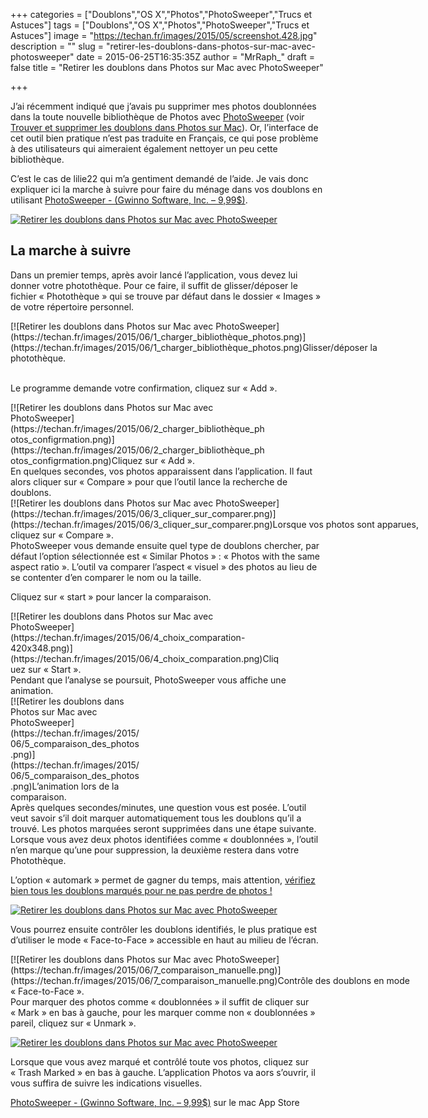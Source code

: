 +++
categories = ["Doublons","OS X","Photos","PhotoSweeper","Trucs et Astuces"]
tags = ["Doublons","OS X","Photos","PhotoSweeper","Trucs et Astuces"]
image = "https://techan.fr/images/2015/05/screenshot.428.jpg"
description = ""
slug = "retirer-les-doublons-dans-photos-sur-mac-avec-photosweeper"
date = 2015-06-25T16:35:35Z
author = "MrRaph_"
draft = false
title = "Retirer les doublons dans Photos sur Mac avec PhotoSweeper"

+++


J’ai récemment indiqué que j’avais pu supprimer mes photos doublonnées dans la toute nouvelle bibliothèque de Photos avec <a href="https://geo.itunes.apple.com/fr/app/photosweeper/id463362050?mt=12&at=1001lsQf" onclick="trackOutboundLink('http://geo.itunes.apple.com'); return false;">PhotoSweeper</a> (voir [Trouver et supprimer les doublons dans Photos sur Mac](https://techan.fr/trouver-et-supprimer-les-doublons-dans-photos-sur-mac/)). Or, l’interface de cet outil bien pratique n’est pas traduite en Français, ce qui pose problème à des utilisateurs qui aimeraient également nettoyer un peu cette bibliothèque.

C’est le cas de lilie22 qui m’a gentiment demandé de l’aide. Je vais donc expliquer ici la marche à suivre pour faire du ménage dans vos doublons en utilisant <a href="https://geo.itunes.apple.com/fr/app/photosweeper/id463362050?mt=12&at=1001lsQf" onclick="trackOutboundLink('http://geo.itunes.apple.com'); return false;">PhotoSweeper - (Gwinno Software, Inc. – 9,99$)</a>.

[![Retirer les doublons dans Photos sur Mac avec PhotoSweeper](https://techan.fr/images/2015/05/screenshot.513.jpg)](https://techan.fr/images/2015/05/screenshot.513.jpg)


## La marche à suivre

Dans un premier temps, après avoir lancé l’application, vous devez lui donner votre photothèque. Pour ce faire, il suffit de glisser/déposer le fichier « Photothèque » qui se trouve par défaut dans le dossier « Images » de votre répertoire personnel.

<div class="wp-caption aligncenter" id="attachment_1505" style="width: 664px">[![Retirer les doublons dans Photos sur Mac avec PhotoSweeper](https://techan.fr/images/2015/06/1_charger_bibliothèque_photos.png)](https://techan.fr/images/2015/06/1_charger_bibliothèque_photos.png)Glisser/déposer la photothèque.

</div> 

Le programme demande votre confirmation, cliquez sur « Add ».

<div class="wp-caption aligncenter" id="attachment_1506" style="width: 410px">[![Retirer les doublons dans Photos sur Mac avec PhotoSweeper](https://techan.fr/images/2015/06/2_charger_bibliothèque_photos_configrmation.png)](https://techan.fr/images/2015/06/2_charger_bibliothèque_photos_configrmation.png)Cliquez sur « Add ».

</div>En quelques secondes, vos photos apparaissent dans l’application. Il faut alors cliquer sur « Compare » pour que l’outil lance la recherche de doublons.

<div class="wp-caption aligncenter" id="attachment_1507" style="width: 664px">[![Retirer les doublons dans Photos sur Mac avec PhotoSweeper](https://techan.fr/images/2015/06/3_cliquer_sur_comparer.png)](https://techan.fr/images/2015/06/3_cliquer_sur_comparer.png)Lorsque vos photos sont apparues, cliquez sur « Compare ».

</div>PhotoSweeper vous demande ensuite quel type de doublons chercher, par défaut l’option sélectionnée est « Similar Photos » : « Photos with the same aspect ratio ». L’outil va comparer l’aspect « visuel » des photos au lieu de se contenter d’en comparer le nom ou la taille.

Cliquez sur « start » pour lancer la comparaison.

<div class="wp-caption aligncenter" id="attachment_1508" style="width: 430px">[![Retirer les doublons dans Photos sur Mac avec PhotoSweeper](https://techan.fr/images/2015/06/4_choix_comparation-420x348.png)](https://techan.fr/images/2015/06/4_choix_comparation.png)Cliquez sur « Start ».

</div>Pendant que l’analyse se poursuit, PhotoSweeper vous affiche une animation.

<div class="wp-caption aligncenter" id="attachment_1509" style="width: 209px">[![Retirer les doublons dans Photos sur Mac avec PhotoSweeper](https://techan.fr/images/2015/06/5_comparaison_des_photos.png)](https://techan.fr/images/2015/06/5_comparaison_des_photos.png)L’animation lors de la comparaison.

</div>Après quelques secondes/minutes, une question vous est posée. L’outil veut savoir s’il doit marquer automatiquement tous les doublons qu’il a trouvé. Les photos marquées seront supprimées dans une étape suivante. Lorsque vous avez deux photos identifiées comme « doublonnées », l’outil n’en marque qu’une pour suppression, la deuxième restera dans votre Photothèque.

L’option « automark » permet de gagner du temps, mais attention, <span style="text-decoration: underline;">vérifiez bien tous les doublons marqués pour ne pas perdre de photos !</span>

[![Retirer les doublons dans Photos sur Mac avec PhotoSweeper](https://techan.fr/images/2015/06/6_menage_automatique-420x116.png)](https://techan.fr/images/2015/06/6_menage_automatique.png)

Vous pourrez ensuite contrôler les doublons identifiés, le plus pratique est d’utiliser le mode « Face-to-Face » accessible en haut au milieu de l’écran.

<div class="wp-caption aligncenter" id="attachment_1511" style="width: 664px">[![Retirer les doublons dans Photos sur Mac avec PhotoSweeper](https://techan.fr/images/2015/06/7_comparaison_manuelle.png)](https://techan.fr/images/2015/06/7_comparaison_manuelle.png)Contrôle des doublons en mode « Face-to-Face ».

</div>Pour marquer des photos comme « doublonnées » il suffit de cliquer sur « Mark » en bas à gauche, pour les marquer comme non « doublonnées » pareil, cliquez sur « Unmark ».

[![Retirer les doublons dans Photos sur Mac avec PhotoSweeper](https://techan.fr/images/2015/06/8_marquer_comme_doublons.png)](https://techan.fr/images/2015/06/8_marquer_comme_doublons.png)

Lorsque que vous avez marqué et contrôlé toute vos photos, cliquez sur « Trash Marked » en bas à gauche. L’application Photos va aors s’ouvrir, il vous suffira de suivre les indications visuelles.

<a href="https://geo.itunes.apple.com/fr/app/photosweeper/id463362050?mt=12&at=1001lsQf" onclick="trackOutboundLink('http://geo.itunes.apple.com'); return false;">PhotoSweeper - (Gwinno Software, Inc. – 9,99$)</a> sur le mac App Store <a href="https://geo.itunes.apple.com/fr/app/photosweeper/id463362050?mt=12&at=1001lsQf" style="display:inline-block;overflow:hidden;background:url(//linkmaker.itunes.apple.com/assets/shared/badges/fr-fr/macappstore-lrg.svg) no-repeat;width:165px;height:40px;background-size:contain;" onclick="trackOutboundLink('http://geo.itunes.apple.com'); return false;"></a>
